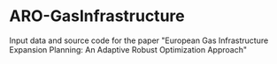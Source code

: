 # ARO-GasInfrastructure
 Input data and source code for the paper "European Gas Infrastructure Expansion Planning: An Adaptive Robust Optimization Approach"

